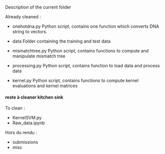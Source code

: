 Description of the current folder

Already cleaned :
- onehotdna.py
Python script, contains one function which converts DNA string to vectors.

- data
Folder containing the training and test data

- mismatchtree.py
Python script, contains functions to compute and manipulate mismatch tree

- processing.py
Python script, contains function to load data and process data

- kernel.py
Python script, contains functions to compute kernel evaluations and kernel matrices
#### reste à cleaner kitchen sink


To clean :
- KernelSVM.py
- Raw_data.ipynb

Hors du rendu :
- submissions
- misc

